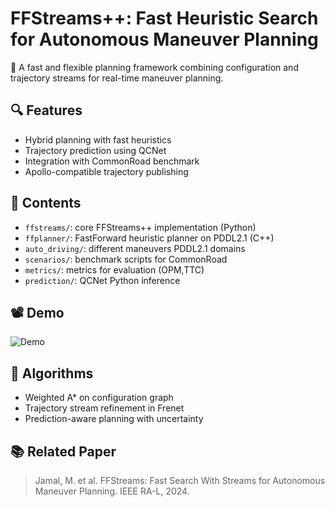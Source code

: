 # FFStreams++: Fast Heuristic Search for Autonomous Maneuver Planning

🚗 A fast and flexible planning framework combining configuration and trajectory streams for real-time maneuver planning.

## 🔍 Features
- Hybrid planning with fast heuristics
- Trajectory prediction using QCNet
- Integration with CommonRoad benchmark
- Apollo-compatible trajectory publishing

## 📁 Contents
- `ffstreams/`: core FFStreams++ implementation (Python)
- `ffplanner/`: FastForward heuristic planner on PDDL2.1 (C++)
- `auto_driving/`: different maneuvers PDDL2.1 domains
- `scenarios/`: benchmark scripts for CommonRoad
- `metrics/`: metrics for evaluation (OPM,TTC)
- `prediction/`: QCNet Python inference


## 📽 Demo
![Demo](./images/intersection.gif)

## 🧠 Algorithms
- Weighted A* on configuration graph
- Trajectory stream refinement in Frenet
- Prediction-aware planning with uncertainty

## 📚 Related Paper
> Jamal, M. et al. FFStreams: Fast Search With Streams for Autonomous Maneuver Planning. IEEE RA-L, 2024.

<!-- ## ⚙ Installation
```bash
cd planner/
mkdir build && cd build
cmake ..
make -->
